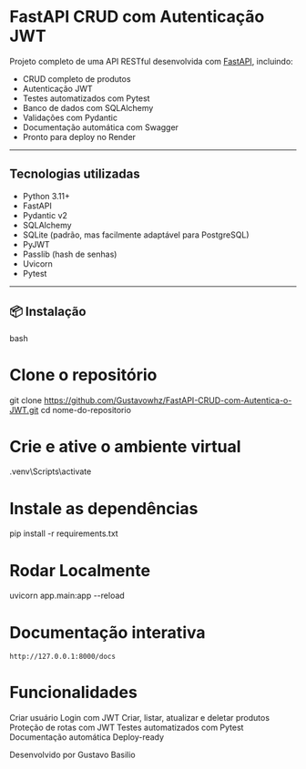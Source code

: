 # FastAPI CRUD com Autenticação JWT

Projeto completo de uma API RESTful desenvolvida com [FastAPI](https://fastapi.tiangolo.com/), incluindo:

- CRUD completo de produtos
- Autenticação JWT
- Testes automatizados com Pytest
- Banco de dados com SQLAlchemy
- Validações com Pydantic
- Documentação automática com Swagger
- Pronto para deploy no Render

---

## Tecnologias utilizadas

- Python 3.11+
- FastAPI
- Pydantic v2
- SQLAlchemy
- SQLite (padrão, mas facilmente adaptável para PostgreSQL)
- PyJWT
- Passlib (hash de senhas)
- Uvicorn
- Pytest

---

## 📦 Instalação

bash
# Clone o repositório
git clone https://github.com/Gustavowhz/FastAPI-CRUD-com-Autentica-o-JWT.git
cd nome-do-repositorio

# Crie e ative o ambiente virtual
.venv\Scripts\activate

# Instale as dependências
pip install -r requirements.txt

# Rodar Localmente
uvicorn app.main:app --reload

# Documentação interativa
```http://127.0.0.1:8000/docs```

# Funcionalidades

 Criar usuário
 Login com JWT
 Criar, listar, atualizar e deletar produtos
 Proteção de rotas com JWT
 Testes automatizados com Pytest
 Documentação automática
 Deploy-ready

 Desenvolvido por Gustavo Basilio


